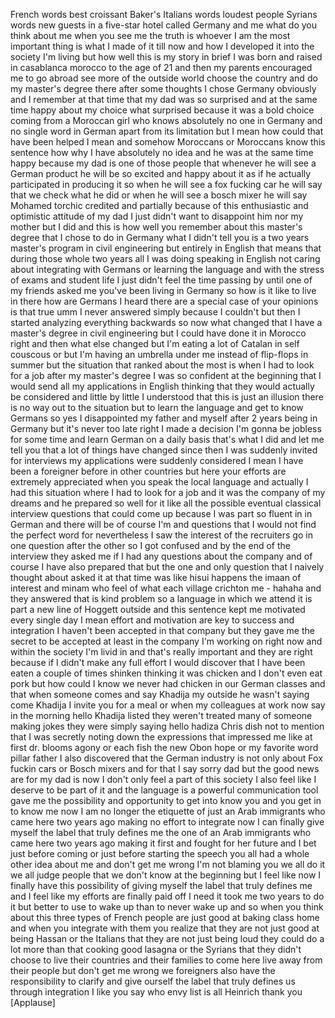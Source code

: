 
French words best croissant Baker&#39;s
Italians words loudest people Syrians
words new guests in a five-star hotel
called Germany and me what do you think
about me when you see me the truth is
whoever I am the most important thing is
what I made of it till now and how I
developed it into the society I&#39;m living
but how well this is my story in brief I
was born and raised in casablanca
morocco to the age of 21 and then my
parents encouraged me to go abroad see
more of the outside world choose the
country and do my master&#39;s degree there
after some thoughts I chose Germany
obviously and I remember at that time
that my dad was so surprised and at the
same time happy about my choice what
surprised because it was a bold choice
coming from a Moroccan girl who knows
absolutely no one in Germany and no
single word in German apart from its
limitation but I mean how could that
have been helped I mean and somehow
Moroccans or Moroccans know this
sentence how why I have absolutely no
idea and he was at the same time happy
because my dad is one of those people
that whenever he will see a German
product he will be so excited and happy
about it as if he actually participated
in producing it so when he will see a
fox fucking car he will say that we
check what he did or when he will see a
bosch mixer he will say Mohamed torchic
credited and partially because of this
enthusiastic and optimistic attitude of
my dad I just didn&#39;t want to disappoint
him nor my mother but I did and this is
how well you remember about this
master&#39;s degree that I chose to do in
Germany what I didn&#39;t tell you is a two
years master&#39;s program in civil
engineering but entirely in English that
means that during those whole two years
all I was doing
speaking in English not caring about
integrating with Germans or learning the
language and with the stress of exams
and student life I just didn&#39;t feel the
time passing by until one of my friends
asked me you&#39;ve been living in Germany
so how is it like to live in there how
are Germans I heard there are a special
case of your opinions is that true umm I
never answered simply because I couldn&#39;t
but then I started analyzing everything
backwards so now what changed that I
have a master&#39;s degree in civil
engineering but I could have done it in
Morocco right and then what else changed
but I&#39;m eating a lot of Catalan in self
couscous or but I&#39;m having an umbrella
under me instead of flip-flops in summer
but the situation that ranked about the
most is when I had to look for a job
after my master&#39;s degree I was so
confident at the beginning that I would
send all my applications in English
thinking that they would actually be
considered and little by little I
understood that this is just an illusion
there is no way out
to the situation but to learn the
language and get to know Germans so yes
I disappointed my father and myself
after 2 years being in Germany but it&#39;s
never too late right I made a decision
I&#39;m gonna be jobless for some time and
learn German on a daily basis that&#39;s
what I did and let me tell you that a
lot of things have changed since then I
was suddenly invited for interviews my
applications were suddenly considered I
mean I have been a foreigner before in
other countries but here your efforts
are extremely appreciated when you speak
the local language and actually I had
this situation where I had to look for a
job and it was the company of my dreams
and he prepared so well for it like all
the possible eventual classical
interview questions that could come up
because I was part so fluent in in
German and there will be of course I&#39;m
and
questions that I would not find the
perfect word for nevertheless I saw the
interest of the recruiters go in one
question after the other so I got
confused and by the end of the interview
they asked me if I had any questions
about the company and of course I have
also prepared that but the one and only
question that I naively thought about
asked it at that time was like hisui
happens the imaan of interest and minam
who feel of what each village crichton
me - hahaha and they answered that is
kind problem so a language in which we
attend it is part a new line of Hoggett
outside and this sentence kept me
motivated every single day I mean effort
and motivation are key to success and
integration
I haven&#39;t been accepted in that company
but they gave me the secret to be
accepted at least in the company I&#39;m
working on right now and within the
society I&#39;m livid in and that&#39;s really
important and they are right because if
I didn&#39;t make any full effort I would
discover that I have been eaten a couple
of times shinken thinking it was chicken
and I don&#39;t even eat pork but how could
I know we never had chicken in our
German classes and that when someone
comes and say Khadija my outside he
wasn&#39;t saying come Khadija I invite you
for a meal or when my colleagues at work
now say in the morning hello Khadija
listed they weren&#39;t treated many of
someone making jokes they were simply
saying hello hadiza Chris dish not to
mention that I was secretly noting down
the expressions that impressed me like
at first dr. blooms agony or each fish
the new Obon hope or my favorite word
pillar father I also discovered that the
German industry is not only about Fox
fuckin cars or Bosch mixers and for that
I say sorry dad but the good news are
for my dad is now I don&#39;t only feel a
part of this society I also feel like I
deserve to be part of it and the
language is a powerful communication
tool gave me the possibility and
opportunity to get into know you and you
get in to know me now I am no longer the
etiquette of just an Arab immigrants who
came here two years ago making no effort
to integrate now I can finally give
myself the label that truly defines me
the one of an Arab immigrants who came
here two years ago making it first and
fought for her future and I bet just
before coming or just before starting
the speech you all had a whole other
idea about me
and don&#39;t get me wrong I&#39;m not blaming
you we all do it we all judge people
that we don&#39;t know at the beginning but
I feel like now I finally have this
possibility of giving myself the label
that truly defines me and I feel like my
efforts are finally paid off
I need it took me two years to do it but
better to use to wake up than to never
wake up and so when you think about this
three types of French people are just
good at baking class home and when you
integrate with them you realize that
they are not just
good at being Hassan or the Italians
that they are not just being loud they
could do a lot more than that cooking
good lasagna or the Syrians that they
didn&#39;t choose to live their countries
and their families to come here live
away from their people but don&#39;t get me
wrong we foreigners also have the
responsibility to clarify and give
ourself the label that truly defines us
through integration I like you say who
envy list is all Heinrich thank you
[Applause]
